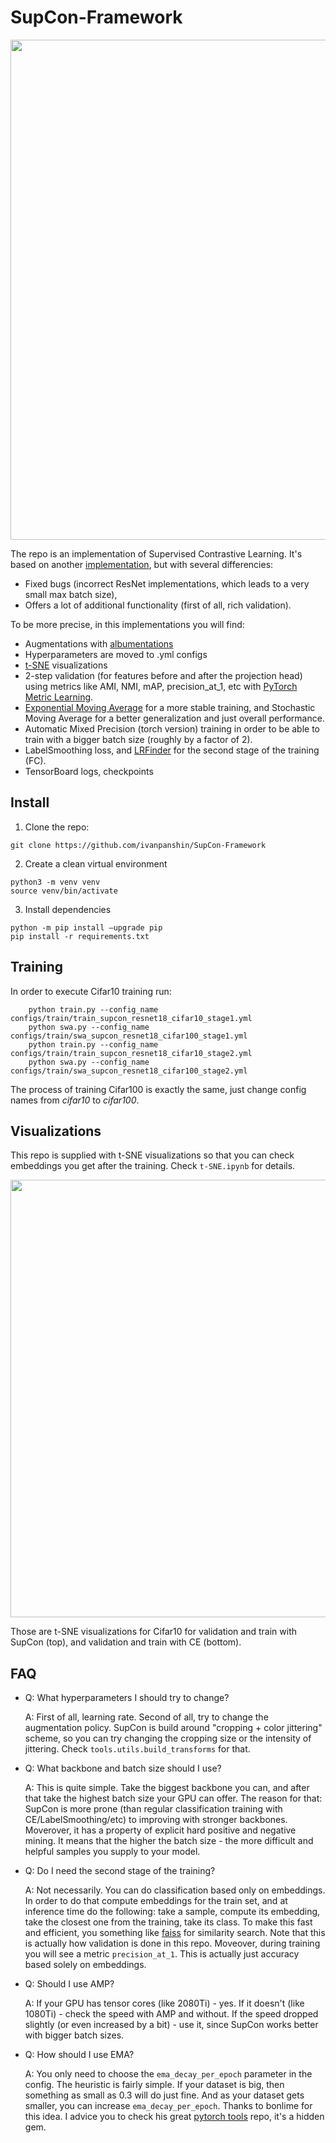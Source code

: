 

# SupCon-Framework
<p align="center"><img src="https://github.com/ivanpanshin/SupCon-Framework/blob/main/images/logo.png?raw=true" width="800"></p>


The repo is an implementation of Supervised Contrastive Learning. It's based on another [implementation](https://github.com/HobbitLong/SupContrast), but with several differencies: 
- Fixed bugs (incorrect ResNet implementations, which leads to a very small max batch size), 
- Offers a lot of additional functionality (first of all, rich validation). 

To be more precise, in this implementations you will find:
- Augmentations with [albumentations](https://github.com/albumentations-team/albumentations)
- Hyperparameters are moved to .yml configs
- [t-SNE](https://github.com/DmitryUlyanov/Multicore-TSNE) visualizations
- 2-step validation (for features before and after the projection head) using metrics like AMI, NMI, mAP, precision_at_1, etc with [PyTorch Metric Learning](https://github.com/KevinMusgrave/pytorch-metric-learning).
- [Exponential Moving Average](https://github.com/fadel/pytorch_ema) for a more stable training, and Stochastic Moving Average for a better generalization and just overall performance.
- Automatic Mixed Precision (torch version) training in order to be able to train with a bigger batch size (roughly by a factor of 2).
- LabelSmoothing loss, and [LRFinder](https://github.com/davidtvs/pytorch-lr-finder) for the second stage of the training (FC).
- TensorBoard logs, checkpoints


## Install

1. Clone the repo:
```
git clone https://github.com/ivanpanshin/SupCon-Framework
```

2. Create a clean virtual environment 
```
python3 -m venv venv
source venv/bin/activate
```
3. Install dependencies
````
python -m pip install –upgrade pip
pip install -r requirements.txt
````

## Training

In order to execute Cifar10 training run:
```
    python train.py --config_name configs/train/train_supcon_resnet18_cifar10_stage1.yml
    python swa.py --config_name configs/train/swa_supcon_resnet18_cifar100_stage1.yml
    python train.py --config_name configs/train/train_supcon_resnet18_cifar10_stage2.yml
    python swa.py --config_name configs/train/swa_supcon_resnet18_cifar100_stage2.yml
```

The process of training Cifar100 is exactly the same, just change config names from *cifar10* to *cifar100*. 

## Visualizations 

This repo is supplied with t-SNE visualizations so that you can check embeddings you get after the training. Check `t-SNE.ipynb` for details. 

<p align="center"><img src="https://github.com/ivanpanshin/SupCon-Framework/blob/main/images/t-SNE-cifar10.png?raw=true" width="700"></p>

Those are t-SNE visualizations for Cifar10 for validation and train with SupCon (top), and validation and train with CE (bottom).

## FAQ

- Q: What hyperparameters I should try to change? 

  A: First of all, learning rate. Second of all, try to change the augmentation policy. SupCon is build around "cropping + color jittering" scheme, so you can try changing the cropping size or the intensity of jittering. Check `tools.utils.build_transforms` for that.
- Q: What backbone and batch size should I use? 
  
  A: This is quite simple. Take the biggest backbone you can, and after that take the highest batch size your GPU can offer. The reason for that: SupCon is more prone (than regular classification training with CE/LabelSmoothing/etc) to improving with stronger backbones. Moverover, it has a property of explicit hard positive and negative mining. It means that the higher the batch size - the more difficult and helpful samples you supply to your model.   
  
- Q: Do I need the second stage of the training? 

  A: Not necessarily. You can do classification based only on embeddings. In order to do that compute embeddings for the train set, and at inference time do the following: take a sample, compute its embedding, take the closest one from the training, take its class. To make this fast and efficient, you something like [faiss](https://github.com/facebookresearch/faiss) for similarity search. Note that this is actually how validation is done in this repo. Moveover, during training you will see a metric `precision_at_1`. This is actually just accuracy based solely on embeddings. 
 
- Q: Should I use AMP?

  A: If your GPU has tensor cores (like 2080Ti) - yes. If it doesn't (like 1080Ti) - check the speed with AMP and without. If the speed dropped slightly (or even increased by a bit) - use it, since SupCon works better with bigger batch sizes. 
  
- Q: How should I use EMA? 

  A: You only need to choose the `ema_decay_per_epoch` parameter in the config. The heuristic is fairly simple. If your dataset is big, then something as small as 0.3 will do just fine. And as your dataset gets smaller, you can increase `ema_decay_per_epoch`. Thanks to bonlime for this idea. I advice you to check his great [pytorch tools](https://github.com/bonlime/pytorch-tools) repo, it's a hidden gem. 
 
